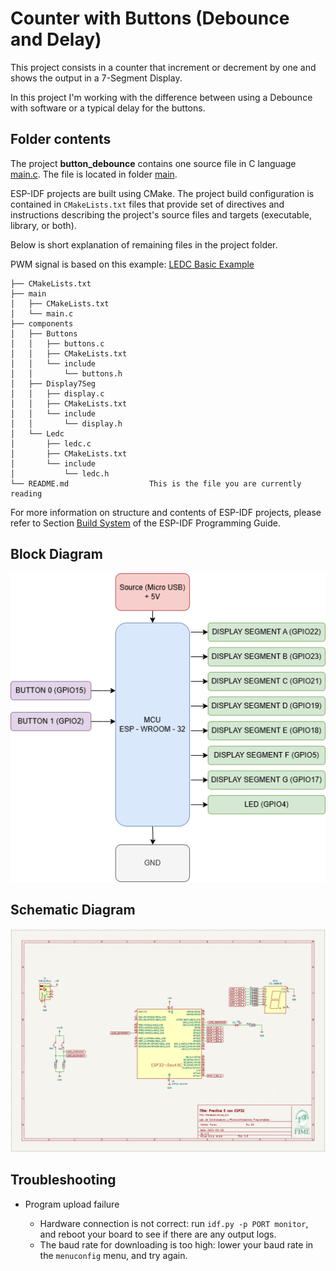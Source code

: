 # Counter with Buttons (Debounce and Delay)

This project consists in a counter that increment or decrement by one and shows the output in a 7-Segment Display.

In this project I'm working with the difference between using a Debounce with software or a typical delay for the buttons.

## Folder contents

The project **button_debounce** contains one source file in C language [main.c](main/main.c). The file is located in folder [main](main).

ESP-IDF projects are built using CMake. The project build configuration is contained in `CMakeLists.txt` files that provide set of directives and instructions describing the project's source files and targets (executable, library, or both).

Below is short explanation of remaining files in the project folder.

PWM signal is based on this example: [LEDC Basic Example](https://github.com/espressif/esp-idf/tree/v5.4.1/examples/peripherals/ledc/ledc_basic)

```
├── CMakeLists.txt
├── main
│   ├── CMakeLists.txt
│   └── main.c
├── components 
│   ├── Buttons 
│   │   ├── buttons.c
│   │   ├── CMakeLists.txt
│   │   └── include
│   │       └── buttons.h
│   ├── Display7Seg
│   │   ├── display.c
│   │   ├── CMakeLists.txt
│   │   └── include
│   │       └── display.h
│   └── Ledc
│       ├── ledc.c
│       ├── CMakeLists.txt
│       └── include
│           └── ledc.h
└── README.md                  This is the file you are currently reading
```

For more information on structure and contents of ESP-IDF projects, please refer to Section [Build System](https://docs.espressif.com/projects/esp-idf/en/latest/esp32/api-guides/build-system.html) of the ESP-IDF Programming Guide.

## Block Diagram

![Block Diagram with ESP32](/assets/images/P5_diagrama_bloques.png)

## Schematic Diagram

![Schematic Design in KiCad](/assets/images/P5_schematic_design.png)

## Troubleshooting

* Program upload failure

    * Hardware connection is not correct: run `idf.py -p PORT monitor`, and reboot your board to see if there are any output logs.
    * The baud rate for downloading is too high: lower your baud rate in the `menuconfig` menu, and try again.
